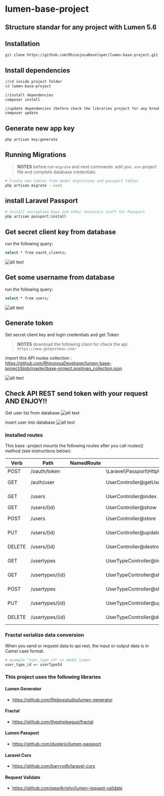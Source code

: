 # lumen-base-project
## Structure standar for any project with Lumen 5.6

## Installation

```sh
git clone https://github.com/RhinojosaDeveloper/lumen-base-project.git
```

## Install dependencies

```sh
//cd inside project folder
cd lumen-base-project

//install dependencies
composer install

//update dependencies (before check the libraries project for any breaking changes)
composer update
```

## Generate new app  key

```sh
php artisan key:generate
```

## Running Migrations

> **NOTES** before run `migrate` and next commands: edit you `.env` project file and complete database credentials

```sh
# Create new tables from model migrations and passport tables
php artisan migrate --seed
```

## install Laravel Passport

```sh
# Install encryption keys and other necessary stuff for Passport
php artisan passport:install
```

## Get secret client key from database

run the following query:

```sh
select * from oauth_clients;
```
![alt text](https://github.com/RhinojosaDeveloper/images_for_projects/blob/master/get_passport_secret_id.gif)

## Get some username from database

run the following query:

```sh
select * from users;
```
![alt text](https://github.com/RhinojosaDeveloper/images_for_projects/blob/master/get_username.gif)

## Generate token  
Set secret client key and login credentials and get Token

> **NOTES** download the following client for check the api: `https://www.getpostman.com/` 

import this API routes collection : https://github.com/RhinojosaDeveloper/lumen-base-project/blob/master/base-project.postman_collection.json

![alt text](https://github.com/RhinojosaDeveloper/images_for_projects/blob/master/generate_token.gif)


## Check API REST send token with your request AND ENJOY!!

Get user list from database
![alt text](https://github.com/RhinojosaDeveloper/images_for_projects/blob/master/get_user_list.gif)

insert user into database
![alt text](https://github.com/RhinojosaDeveloper/images_for_projects/blob/master/create_user.gif)

### Installed routes

This base -project mounts the following routes after you call routes() method (see instructions below):

Verb | Path | NamedRoute | Controller | Action | Middleware
--- | --- | --- | --- | --- | ---
POST   | /oauth/token                             |            | \Laravel\Passport\Http\Controllers\AccessTokenController@issueToken' | issueToken        | -
GET    | /auth/user                               |            | UserController@getUserByAccessToken                                  | get user by token | auth
GET    | /users                                   |            | UserController@index                                                 | get all users     | auth
GET    | /users/{id}                              |            | UserController@show                                                  | get a user        | auth
POST   | /users                                   |            | UserController@store                                                 | create a user     | auth
PUT    | /users/{id}                              |            | UserController@update                                                | update a user     | auth
DELETE | /users/{id}                              |            | UserController@destroy                                               | delete a user     | auth
GET    | /usertypes                               |            | UserTypeController@index                                             | get all userTypes | auth
GET    | /usertypes/{id}                          |            | UserTypeController@show                                              | get a userType    | auth
POST   | /usertypes                               |            | UserTypeController@store                                             | create a userType | auth
PUT    | /usertypes/{id}                          |            | UserTypeController@update                                            | update a userType | auth
DELETE | /usertypes/{id}                          |            | UserTypeController@destroy                                           | delete a userType | auth


### Fractal serialize data conversion

When you send or request data to api rest, the input or output data is in Camel case format.

```sh
# example "user_type_id" in model Lumen
user_type_id => userTypeId
```

### This project uses the following libraries

#### Lumen Generator
* https://github.com/flipboxstudio/lumen-generator

#### Fractal
* https://github.com/thephpleague/fractal

#### Lumen Passport
* https://github.com/dusterio/lumen-passport

#### Laravel Cors
* https://github.com/barryvdh/laravel-cors

#### Request Validate
* https://github.com/pearlkrishn/lumen-request-validate
